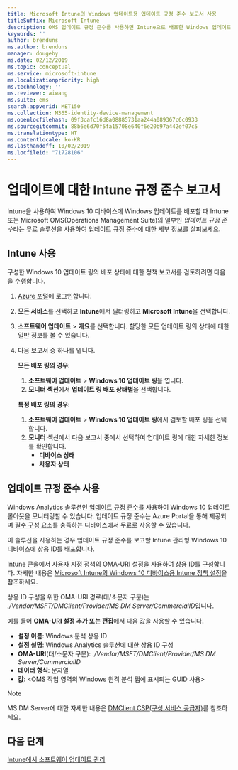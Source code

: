 ```yaml
---
title: Microsoft Intune의 Windows 업데이트용 업데이트 규정 준수 보고서 사용
titleSuffix: Microsoft Intune
description: OMS 업데이트 규정 준수를 사용하면 Intune으로 배포한 Windows 업데이트의 보고서 데이터를 볼 수 있습니다.
keywords: ''
author: brenduns
ms.author: brenduns
manager: dougeby
ms.date: 02/12/2019
ms.topic: conceptual
ms.service: microsoft-intune
ms.localizationpriority: high
ms.technology: ''
ms.reviewer: aiwang
ms.suite: ems
search.appverid: MET150
ms.collection: M365-identity-device-management
ms.openlocfilehash: 09f3cafc16d8a08885731aa244a089367c6c0933
ms.sourcegitcommit: 88b6e6d70f5fa15708e640f6e20b97a442ef07c5
ms.translationtype: HT
ms.contentlocale: ko-KR
ms.lasthandoff: 10/02/2019
ms.locfileid: "71728106"
---
```

# <a name="intune-compliance-reports-for-updates"></a>업데이트에 대한 Intune 규정 준수 보고서
Intune을 사용하여 Windows 10 디바이스에 Windows 업데이트를 배포할 때 Intune 또는 Microsoft OMS(Operations Management Suite)의 일부인 *업데이트 규정 준수*라는 무료 솔루션을 사용하여 업데이트 규정 준수에 대한 세부 정보를 살펴보세요.

## <a name="use-intune"></a>Intune 사용
구성한 Windows 10 업데이트 링의 배포 상태에 대한 정책 보고서를 검토하려면 다음을 수행합니다. 
1. [Azure 포털](https://portal.azure.com/)에 로그인합니다.
2. **모든 서비스**를 선택하고 **Intune**에서 필터링하고 **Microsoft Intune**을 선택합니다.
3. **소프트웨어 업데이트** > **개요**를 선택합니다. 할당한 모든 업데이트 링의 상태에 대한 일반 정보를 볼 수 있습니다.
4. 다음 보고서 중 하나를 엽니다.  

   **모든 배포 링의 경우**:
   1. **소프트웨어 업데이트** > **Windows 10 업데이트 링**을 엽니다.
   2. **모니터 섹션**에서 **업데이트 링 배포 상태별**을 선택합니다.  

   **특정 배포 링의 경우**:  

   1. **소프트웨어 업데이트** > **Windows 10 업데이트 링**에서 검토할 배포 링을 선택합니다.  
   2. **모니터** 섹션에서 다음 보고서 중에서 선택하여 업데이트 링에 대한 자세한 정보를 확인합니다.  
      - **디바이스 상태**  
      - **사용자 상태**  

## <a name="use-update-compliance"></a>업데이트 규정 준수 사용
Windows Analytics 솔루션인 [업데이트 규정 준수](https://technet.microsoft.com/itpro/windows/manage/update-compliance-monitor)를 사용하여 Windows 10 업데이트 롤아웃을 모니터링할 수 있습니다. 업데이트 규정 준수는 Azure Portal을 통해 제공되며 [필수 구성 요소](https://docs.microsoft.com/windows/deployment/update/update-compliance-get-started#update-compliance-prerequisites)를 충족하는 디바이스에서 무료로 사용할 수 있습니다.  

이 솔루션을 사용하는 경우 업데이트 규정 준수를 보고할 Intune 관리형 Windows 10 디바이스에 상용 ID를 배포합니다.  

Intune 콘솔에서 사용자 지정 정책의 OMA-URI 설정을 사용하여 상용 ID를 구성합니다. 자세한 내용은 [Microsoft Intune의 Windows 10 디바이스용 Intune 정책 설정](https://docs.microsoft.com/intune-classic/deploy-use/windows-10-policy-settings-in-microsoft-intune)을 참조하세요.  

상용 ID 구성을 위한 OMA-URI 경로(대/소문자 구분)는 *./Vendor/MSFT/DMClient/Provider/MS DM Server/CommercialID*입니다.  

예를 들어 **OMA-URI 설정 추가 또는 편집**에서 다음 값을 사용할 수 있습니다.
- **설정 이름**: Windows 분석 상용 ID
- **설정 설명**: Windows Analytics 솔루션에 대한 상용 ID 구성
- **OMA-URI**(대/소문자 구분): *./Vendor/MSFT/DMClient/Provider/MS DM Server/CommercialID*
- **데이터 형식**: 문자열
- **값**: \<OMS 작업 영역의 Windows 원격 분석 탭에 표시되는 GUID 사용>
 
> [!NOTE]  
> MS DM Server에 대한 자세한 내용은 [DMClient CSP(구성 서비스 공급자)]( https://docs.microsoft.com/windows/client-management/mdm/dmclient-csp)를 참조하세요.

## <a name="next-steps"></a>다음 단계
[Intune에서 소프트웨어 업데이트 관리](windows-update-for-business-configure.md)

